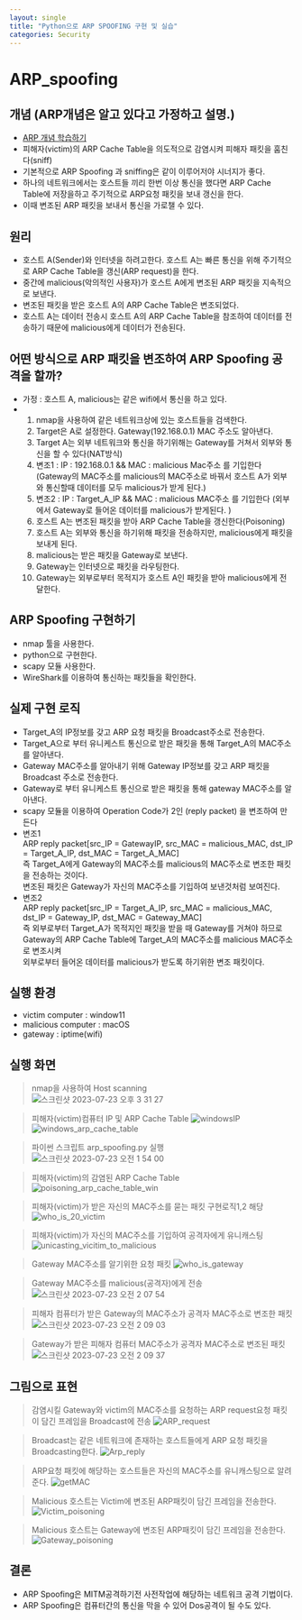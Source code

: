 ```yaml
---
layout: single
title: "Python으로 ARP SPOOFING 구현 및 실습"
categories: Security
---
```


# ARP_spoofing
## 개념 (ARP개념은 알고 있다고 가정하고 설명.)
- <a href="https://github.com/hanmin0512/Concept_ARP"> ARP 개념 학습하기</a>
- 피해자(victim)의 ARP Cache Table을 의도적으로 감염시켜 피해자 패킷을 훔친다(sniff)
- 기본적으로 ARP Spoofing 과 sniffing은 같이 이루어저야 시너지가 좋다.
- 하나의 네트워크에서는 호스트들 끼리 한번 이상 통신을 했다면 ARP Cache Table에 저장을하고 주기적으로 ARP요청 패킷을 보내 갱신을 한다.
- 이때 변조된 ARP 패킷을 보내서 통신을 가로챌 수 있다.

## 원리
- 호스트 A(Sender)와 인터넷을 하려고한다. 호스트 A는 빠른 통신을 위해 주기적으로 ARP Cache Table을 갱신(ARP request)을 한다.
- 중간에 malicious(악의적인 사용자)가 호스트 A에게 변조된 ARP 패킷을 지속적으로 보낸다.
- 변조된 패킷을 받은 호스트 A의 ARP Cache Table은 변조되었다.
- 호스트 A는 데이터 전송시 호스트 A의 ARP Cache Table을 참조하여 데이터를 전송하기 때문에 malicious에게 데이터가 전송된다.

## 어떤 방식으로 ARP 패킷을 변조하여 ARP Spoofing 공격을 할까?
- 가정 : 호스트 A, malicious는 같은 wifi에서 통신을 하고 있다.
- 1. nmap을 사용하여 같은 네트워크상에 있는 호스트들을 검색한다.
  2. Target은 A로 설정한다. Gateway(192.168.0.1) MAC 주소도 알아낸다.
  3. Target A는 외부 네트워크와 통신을 하기위해는 Gateway를 거쳐서 외부와 통신을 할 수 있다(NAT방식)
  4. 변조1 : IP : 192.168.0.1 && MAC : malicious Mac주소 를 기입한다 (Gateway의 MAC주소를 malicious의 MAC주소로 바꿔서 호스트 A가 외부와 통신할때 데이터를 모두 malicious가 받게 된다.)
  5. 변조2 : IP : Target_A_IP && MAC : malicious MAC주소 를 기입한다 (외부에서 Gateway로 들어온 데이터를 malicious가 받게된다. )
  6. 호스트 A는 변조된 패킷을 받아 ARP Cache Table을 갱신한다(Poisoning)
  7. 호스트 A는 외부와 통신을 하기위해 패킷을 전송하지만, malicious에게 패킷을 보내게 된다.
  8. malicious는 받은 패킷을 Gateway로 보낸다.
  9. Gateway는 인터넷으로 패킷을 라우팅한다.
  10. Gateway는 외부로부터 목적지가 호스트 A인 패킷을 받아 malicious에게 전달한다.

## ARP Spoofing 구현하기
- nmap 툴을 사용한다.
- python으로 구현한다.
- scapy 모듈 사용한다.
- WireShark를 이용하여 통신하는 패킷들을 확인한다.

## 실제 구현 로직
- Target_A의 IP정보를 갖고 ARP 요청 패킷을 Broadcast주소로 전송한다.
- Target_A으로 부터 유니케스트 통신으로 받은 패킷을 통해 Target_A의 MAC주소를 알아낸다.
- Gateway MAC주소를 알아내기 위해 Gateway IP정보를 갖고 ARP 패킷을 Broadcast 주소로 전송한다.
- Gateway로 부터 유니케스트 통신으로 받은 패킷을 통해 gateway MAC주소를 알아낸다.
- scapy 모듈을 이용하여 Operation Code가 2인 (reply packet) 을 변조하여 만든다
- 변조1  <br>
  ARP reply packet[src_IP = GatewayIP, src_MAC = malicious_MAC, dst_IP = Target_A_IP, dst_MAC = Target_A_MAC] <br>
  즉 Target_A에게 Gateway의 MAC주소를 malicious의 MAC주소로 변조한 패킷을 전송하는 것이다. <br>
  변조된 패킷은 Gateway가 자신의 MAC주소를 기입하여 보낸것처럼 보여진다.
- 변조2 <br>
  ARP reply packet[src_IP = Target_A_IP, src_MAC = malicious_MAC, dst_IP = Gateway_IP, dst_MAC = Gateway_MAC] <br>
  즉 외부로부터 Target_A가 목적지인 패킷을 받을 때 Gateway를 거쳐야 하므로 Gateway의 ARP Cache Table에 Target_A의 MAC주소를 malicious MAC주소로 변조시켜 <br>
  외부로부터 들어온 데이터를 malicious가 받도록 하기위한 변조 패킷이다.

## 실행 환경
- victim computer : window11
- malicious computer : macOS
- gateway : iptime(wifi)

## 실행 화면
> nmap을 사용하여 Host scanning <br>
![스크린샷 2023-07-23 오후 3 31 27](https://github.com/hanmin0512/ARP_spoofing/assets/37041208/0744b391-93e9-4c8c-8f6f-fa6461e398da)

 
> 피해자(victim)컴퓨터 IP 및 ARP Cache Table
![windowsIP](https://github.com/hanmin0512/ARP_spoofing/assets/37041208/d0e344fa-71ef-4fe5-a3f7-97a1392f23e2)
![windows_arp_cache_table](https://github.com/hanmin0512/ARP_spoofing/assets/37041208/e00d88a7-8ba9-4b1a-b6de-da39c577b7e6)

> 파이썬 스크립트 arp_spoofing.py 실행 <br>
![스크린샷 2023-07-23 오전 1 54 00](https://github.com/hanmin0512/ARP_spoofing/assets/37041208/8dde4388-c2ec-4c51-a77f-55980ead4cbb)

> 피해자(victim)의 감염된 ARP Cache Table <br>
![poisoning_arp_cache_table_win](https://github.com/hanmin0512/ARP_spoofing/assets/37041208/e64714c6-d1a0-4953-84bd-04f0d20b817e)

> 피해자(victim)가 받은 자신의 MAC주소를 묻는 패킷 구현로직1,2 해당
![who_is_20_victim](https://github.com/hanmin0512/ARP_spoofing/assets/37041208/ade67e69-2dd3-47d0-af14-2ad8840a78f1)

> 피해자(victim)가 자신의 MAC주소를 기입하여 공격자에게 유니캐스팅 
![unicasting_vicitim_to_malicious](https://github.com/hanmin0512/ARP_spoofing/assets/37041208/fe25498e-779f-4db4-9615-3ddb40a7a973)

> Gateway MAC주소를 알기위한 요청 패킷
![who_is_gateway](https://github.com/hanmin0512/ARP_spoofing/assets/37041208/681368c1-5fe4-434a-80c7-c5d7928068f5)

> Gateway MAC주소를 malicious(공격자)에게 전송
![스크린샷 2023-07-23 오전 2 07 54](https://github.com/hanmin0512/ARP_spoofing/assets/37041208/d938d722-a53c-4059-bead-293dc0f4470b)

> 피해자 컴퓨터가 받은 Gateway의 MAC주소가 공격자 MAC주소로 변조한 패킷
 ![스크린샷 2023-07-23 오전 2 09 03](https://github.com/hanmin0512/ARP_spoofing/assets/37041208/17a8a438-4f80-41a4-a9cf-a110d4b6f79e)

> Gateway가 받은 피해자 컴퓨터 MAC주소가 공격자 MAC주소로 변조된 패킷
![스크린샷 2023-07-23 오전 2 09 37](https://github.com/hanmin0512/ARP_spoofing/assets/37041208/b3146e8c-8baf-450d-add2-e8eb575da78b)

## 그림으로 표현

> 감염시킬 Gateway와 victim의 MAC주소를 요청하는 ARP request요청 패킷이 담긴 프레임을 Broadcast에 전송
![ARP_request](https://github.com/hanmin0512/ARP_spoofing/assets/37041208/83a627d5-3c92-45e6-8dfe-73bce798936f)

> Broadcast는 같은 네트워크에 존재하는 호스트들에게 ARP 요청 패킷을 Broadcasting한다.
![Arp_reply](https://github.com/hanmin0512/ARP_spoofing/assets/37041208/e1a76db2-502a-492d-9e97-55d6995ee923)

> ARP요청 패킷에 해당하는 호스트들은 자신의 MAC주소를 유니캐스팅으로 알려준다.
![getMAC](https://github.com/hanmin0512/ARP_spoofing/assets/37041208/f8d613fe-69dc-483e-9c74-29558b0a5c08)

> Malicious 호스트는 Victim에 변조된 ARP패킷이 담긴 프레임을 전송한다.
![Victim_poisoning](https://github.com/hanmin0512/ARP_spoofing/assets/37041208/d66d5315-75c1-40d9-aa68-e6b44b6b5da1)

> Malicious 호스트는 Gateway에 변조된 ARP패킷이 담긴 프레임을 전송한다.
![Gateway_poisoning](https://github.com/hanmin0512/ARP_spoofing/assets/37041208/3ff48402-0fbb-411f-b276-fb55bd3aa0a0)



## 결론
- ARP Spoofing은 MITM공격하기전 사전작업에 해당하는 네트워크 공격 기법이다.
- ARP Spoofing은 컴퓨터간의 통신을 막을 수 있어 Dos공격이 될 수도 있다.
